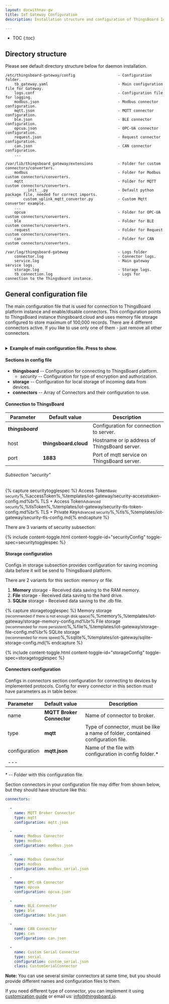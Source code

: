 ```yaml
---
layout: docwithnav-gw
title: IoT Gateway Configuration
description: Installation structure and configuration of ThingsBoard IoT Gateway 

---
```



* TOC
{:toc}


## Directory structure

Please see default directory structure below for daemon installation.  

```text
/etc/thingsboard-gateway/config                   - Configuration folder.
    tb_gateway.yaml                               - Main configuration file for Gateway.
    logs.conf                                     - Configuration file for logging.
    modbus.json                                   - Modbus connector configuration.
    mqtt.json                                     - MQTT connector configuration.
    ble.json                                      - BLE connector configuration.
    opcua.json                                    - OPC-UA connector configuration.
    request.json                                  - Request connector configuration.
    can.json                                      - CAN connector configuration. 
    ... 

/var/lib/thingsboard_gateway/extensions           - Folder for custom connectors/converters.                      
    modbus                                        - Folder for Modbus custom connectors/converters.
    mqtt                                          - Folder for MQTT custom connectors/converters.
        __init__.py                               - Default python package file, needed for correct imports.
        custom_uplink_mqtt_converter.py           - Custom Mqtt converter example.
    ...
    opcua                                         - Folder for OPC-UA custom connectors/converters.
    ble                                           - Folder for BLE custom connectors/converters.
    request                                       - Folder for Request custom connectors/converters.
    can                                           - Folder for CAN custom connectors/converters.

/var/log/thingsboard-gateway                      - Logs folder
    connector.log                                 - Connector logs.
    service.log                                   - Main gateway service logs.
    storage.log                                   - Storage logs.
    tb_connection.log                             - Logs for connection to the ThingsBoard instance.
```
        
## General configuration file

The main configuration file that is used for connection to ThingsBoard platform instance and enable/disable connectors. 
This configuration points to ThingsBoard instance thingsboard.cloud and uses 
memory file storage configured to store maximum of 100,000 records. There are 4 different connectors active. 
If you like to use only one of them - just remove all other connectors. 

<br>
<details>
<summary>
<b>Example of main configuration file. Press to show.</b>
</summary>

{% highlight yaml %}

thingsboard:
  host: thingsboard.cloud
  port: 1883
  minPackSendDelayMS: 0
  security:
    accessToken: PUT_YOUR_ACCESS_TOKEN_HERE
storage:
  type: memory
  read_records_count: 100
  max_records_count: 100000
connectors:
  -
    name: MQTT Broker Connector
    type: mqtt
    configuration: mqtt.json

  -
    name: Modbus Connector
    type: modbus
    configuration: modbus.json

  -
    name: Modbus Connector
    type: modbus
    configuration: modbus_serial.json

  -
    name: OPC-UA Connector
    type: opcua
    configuration: opcua.json

  -
    name: BLE Connector
    type: ble
    configuration: ble.json

  -
    name: CAN Connector
    type: can
    configuration: can.json

  -
    name: Custom Serial Connector
    type: serial
    configuration: custom_serial.json
    class: CustomSerialConnector

{% endhighlight %}
<b><i>Spaces identity are important.</i></b>  
</details>

#### Sections in config file

+ **thingsboard** -- Configuration for connecting to ThingsBoard platform.
  - *security* -- Configuration for type of encryption and authorization.
+ **storage** -- Configuration for local storage of incoming data from devices.
+ **connectors** -- Array of Connectors and their configuration to use.

#### Connection to ThingsBoard

|**Parameter**             | **Default value**                            |   **Description**                                              |
|---                       |---                                           |---                                                             |
| ***thingsboard***        |                                              | Configuration for connection to server.                        |
| host                     | **thingsboard.cloud**                        | Hostname or ip address of ThingsBoard server.                  |
| port                     | **1883**                                     | Port of mqtt service on ThingsBoard server.                    |

###### Subsection "security"

{% capture securitytogglespec %}
Access Token<small>Basic security</small>%,%accessToken%,%templates/iot-gateway/security-accesstoken-config.md%br%
TLS + Access Token<small>Advanced security</small>%,%tlsToken%,%templates/iot-gateway/security-tls-token-config.md%br%
TLS + Private Key<small>Advanced security</small>%,%tls%,%templates/iot-gateway/security-tls-config.md{% endcapture %}

There are 3 variants of security subsection:

{% include content-toggle.html content-toggle-id="securityConfig" toggle-spec=securitytogglespec %}


#### Storage configuration

Configs in storage subsection provides configuration for saving incoming data before it will be send to ThingsBoard platform.
  
There are 2 variants for this section: memory or file.
1. **Memory** storage - Received data saving to the RAM memory.
2. **File** storage - Received data saving to the hard drive.
3. **SQLite** storage - Received data saving to the .db file.

{% capture storagetogglespec %}
Memory storage<br/> <small>(recommended if there is not enough disk space)</small>%,%memory%,%templates/iot-gateway/storage-memory-config.md%br%
File storage<br/> <small>(recommended for more persistent)</small>%,%file%,%templates/iot-gateway/storage-file-config.md%br%
SQLite storage<br/> <small>(recommended for more speed)</small>%,%sqlite%,%templates/iot-gateway/sqlite-storage-config.md{% endcapture %}

{% include content-toggle.html content-toggle-id="storageConfig" toggle-spec=storagetogglespec %}

#### Connectors configuration

Configs in connectors section configuration for connecting to devices by implemented protocols.
Config for every connector in this section must have parameters as in table below:  
 
|**Parameter**|**Default value**|**Description**|
|:-|:-|- 
| name                     | **MQTT Broker Connector**                    | Name of connector to broker.                                                    |
| type                     | **mqtt**                                     | Type of connector, must be like a name of folder, contained configuration file. |
| configuration            | **mqtt.json**                                | Name of the file with configuration in config folder.*                          |
|---

\* -- Folder with this configuration file.  

Section connectors in your configuration file may differ from shown below, but they should have structure like this:  

```yaml
connectors:

  -
    name: MQTT Broker Connector
    type: mqtt
    configuration: mqtt.json

  -
    name: Modbus Connector
    type: modbus
    configuration: modbus.json

  -
    name: Modbus Connector
    type: modbus
    configuration: modbus_serial.json

  -
    name: OPC-UA Connector
    type: opcua
    configuration: opcua.json

  -
    name: BLE Connector
    type: ble
    configuration: ble.json

  -
    name: CAN Connector
    type: can
    configuration: can.json

  -
    name: Custom Serial Connector
    type: serial
    configuration: custom_serial.json
    class: CustomSerialConnector
```

**Note:** You can use several similar connectors at same time, but you should provide different names and configuration files to them. 

If you need different type of connector, you can implement it using [customization guide](/docs/iot-gateway/custom/) or email us: <info@thingsboard.io>.
